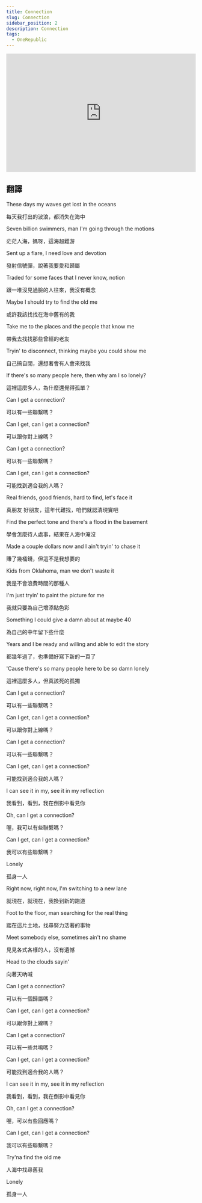 ```yaml
---
title: Connection
slug: Connection
sidebar_position: 2
description: Connection
tags:
  - OneRepublic
---
```


<iframe width="100%" height="315" src="https://www.youtube.com/embed/iJUM11goXAU" title="YouTube video player" frameborder="0" allow="accelerometer; autoplay; clipboard-write; encrypted-media; gyroscope; picture-in-picture; web-share" allowfullscreen></iframe>


## 翻譯
These days my waves get lost in the oceans

每天我打出的波浪，都消失在海中

Seven billion swimmers, man I'm going through the motions

茫茫人海，媽呀，這海超難游

Sent up a flare, I need love and devotion

發射信號彈，說著我要愛和歸屬

Traded for some faces that I never know, notion

跟一堆沒見過臉的人往來，我沒有概念

Maybe I should try to find the old me

或許我該找找在海中舊有的我

Take me to the places and the people that know me

帶我去找找那些曾經的老友

Tryin' to disconnect, thinking maybe you could show me

自己搞自閉，還想著會有人會來找我

If there's so many people here, then why am I so lonely?

這裡這麼多人，為什麼還覺得孤單？

Can I get a connection?

可以有一些聯繫嗎？

Can I get, can I get a connection?

可以跟你對上線嗎？

Can I get a connection?

可以有一些聯繫嗎？

Can I get, can I get a connection?

可能找到適合我的人嗎？

Real friends, good friends, hard to find, let's face it

真朋友 好朋友，這年代難找，咱們就認清現實吧

Find the perfect tone and there's a flood in the basement

學會怎麼待人處事，結果在人海中淹沒

Made a couple dollars now and I ain't tryin' to chase it

賺了幾桶錢，但這不是我想要的

Kids from Oklahoma, man we don't waste it

我是不會浪費時間的那種人

I'm just tryin' to paint the picture for me

我就只要為自己增添點色彩

Something I could give a damn about at maybe 40

為自己的中年留下些什麼

Years and I be ready and willing and able to edit the story

都幾年過了，也準備好寫下新的一頁了

'Cause there's so many people here to be so damn lonely

這裡這麼多人，但真該死的孤獨

Can I get a connection?

可以有一些聯繫嗎？

Can I get, can I get a connection?

可以跟你對上線嗎？

Can I get a connection?

可以有一些聯繫嗎？

Can I get, can I get a connection?

可能找到適合我的人嗎？

I can see it in my, see it in my reflection

我看到，看到，我在倒影中看見你

Oh, can I get a connection?

喔，我可以有些聯繫嗎？

Can I get, can I get a connection?

我可以有些聯繫嗎？

Lonely

孤身一人

Right now, right now, I'm switching to a new lane

就現在，就現在，我換到新的跑道

Foot to the floor, man searching for the real thing

踏在這片土地，找尋努力活著的事物

Meet somebody else, sometimes ain't no shame

見見各式各樣的人，沒有遺憾

Head to the clouds sayin'

向著天吶喊

Can I get a connection?

可以有一個歸屬嗎？

Can I get, can I get a connection?

可以跟你對上線嗎？

Can I get a connection?

可以有一些共鳴嗎？

Can I get, can I get a connection?

可能找到適合我的人嗎？

I can see it in my, see it in my reflection

我看到，看到，我在倒影中看見你

Oh, can I get a connection?

喔，可以有些回應嗎？

Can I get, can I get a connection?

我可以有些聯繫嗎？

Try'na find the old me

人海中找尋舊我

Lonely

孤身一人